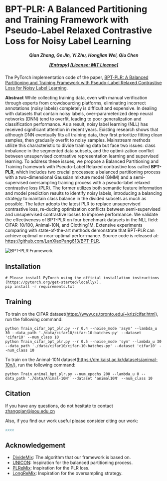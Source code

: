 # BPT-PLR: A Balanced Partitioning and Training Framework with Pseudo-Label Relaxed Contrastive Loss for Noisy Label Learning

<h5 align="center">

*Qian Zhang, Ge Jin, Yi Zhu, Hongjian Wei, Qiu Chen*

[[Entropy]](https://doi.org/xxxx)
[[License: MIT License]](https://github.com/LanXiaoPang613/BPT-PLR/blob/main/LICENSE)

</h5>

The PyTorch implementation code of the paper, [BPT-PLR: A Balanced Partitioning and Training Framework with Pseudo-Label Relaxed Contrastive Loss for Noisy Label Learning](https://doi.org/xxxx).

**Abstract**
While collecting training data, even with manual verification through experts from crowdsourcing platforms, eliminating incorrect annotations (noisy labels) completely is difficult and expensive. In dealing with datasets that contain noisy labels, over-parameterized deep neural networks (DNN) tend to overfit, leading to poor generalization and classification performance. As a result, noisy label learning (NLL) has received significant attention in recent years. Existing research shows that although DNN eventually fits all training data, they first prioritize fitting clean samples, then gradually overfit to noisy samples. Mainstream methods utilize this characteristic to divide training data but face two issues: class imbalance in the segmented data subsets, and the optimi-zation conflict between unsupervised contrastive representation learning and supervised learning. To address these issues, we propose a Balanced Partitioning and Training framework with Pseudo-Label Relaxed contrastive loss called **BPT-PLR**, which includes two crucial processes: a balanced partitioning process with a two-dimensional Gaussian mixture model (GMM) and a semi-supervised oversampling training process with a pseudo-label relaxed contrastive loss (PLR). The former utilizes both semantic feature information and model prediction results to identify noisy labels, introducing a balancing strategy to maintain class balance in the divided subsets as much as possible. The latter adopts the latest PLR to replace unsupervised contrastive loss, re-ducing optimization conflicts between semi-supervised and unsupervised contrastive losses to improve performance. We validate the effectiveness of BPT-PLR on four benchmark datasets in the NLL field: CIFAR-10/100, Animal-10N, and Clothing1M. Extensive experiments comparing with state-of-the-art methods demonstrate that BPT-PLR can achieve optimal or near-optimal perfor-mance. Source code is released at: https://github.com/LanXiaoPang613/BPT-PLR.

![BPT-PLR Framework](./framework.tiff)

[//]: # (<img src="./framework.tiff" alt="BPT-PLR Framework" style="margin-left: 10px; margin-right: 50px;"/>)

## Installation

```shell
# Please install PyTorch using the official installation instructions (https://pytorch.org/get-started/locally/).
pip install -r requirements.txt
```

## Training

To train on the CIFAR dataset(https://www.cs.toronto.edu/~kriz/cifar.html), run the following command:

```shell
python Train_cifar_bpt_plr.py --r 0.4 --noise_mode 'asym' --lambda_u 30 --data_path './data/cifar10/cifar-10-batches-py' --dataset 'cifar10' --num_class 10
python Train_cifar_bpt_plr.py --r 0.5 --noise_mode 'sym' --lambda_u 30 --data_path './data/cifar10/cifar-10-batches-py' --dataset 'cifar10' --num_class 10
```

To train on the Animal-10N dataset(https://dm.kaist.ac.kr/datasets/animal-10n/), run the following command:

```shell
python Train_animal_bpt_plr.py --num_epochs 200 --lambda_u 0 --data_path './data/Animal-10N' --dataset 'animal10N' --num_class 10
```


## Citation

If you have any questions, do not hesitate to contact zhangqian@jsou.edu.cn

Also, if you find our work useful please consider citing our work:

```bibtex
xxxx
```

## Acknowledgement

* [DivideMix](https://github.com/LiJunnan1992/DivideMix): The algorithm that our framework is based on.
* [UNICON](https://github.com/nazmul-karim170/UNICON-Noisy-Label): Inspiration for the balanced partitioning process.
* [PLReMix](https://github.com/lxysl/PLReMix): Inspiration for the PLR loss.
* [LongReMix](https://github.com/filipe-research/LongReMix): Inspiration for the oversampling strategy.
